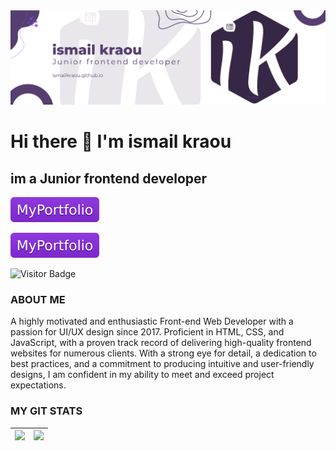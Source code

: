 <img src="https://raw.githubusercontent.com/ismailkraou/ismailkraou/main/images/ismailkraou-Banner.png"/>

# Hi there 👋 I'm ismail kraou
## im a Junior frontend developer

[![Linkedin Badge](https://raw.githubusercontent.com/ismailkraou/ismailkraou/f7fc9aaaf5307d528bb4f76135769f4168d18e88/images/MyPortfolio-blueviolet.svg)](https://www.linkedin.com/in/dhanrajdc7/)


<a href="https://ismailkraou.github.io/"><img src="https://raw.githubusercontent.com/ismailkraou/ismailkraou/f7fc9aaaf5307d528bb4f76135769f4168d18e88/images/MyPortfolio-blueviolet.svg"/></a>


![Visitor Badge](https://visitor-badge.laobi.icu/badge?page_id=ismailkraou)


### ABOUT ME
A highly motivated and enthusiastic Front-end Web Developer with a passion for UI/UX design since 2017. Proficient in HTML, CSS, and JavaScript, with a proven track record of delivering high-quality frontend websites for numerous clients. With a strong eye for detail, a dedication to best practices, and a commitment to producing intuitive and user-friendly designs, I am confident in my ability to meet and exceed project expectations.



### MY GIT STATS
<img src="https://github-readme-stats.vercel.app/api?username=dhanrajdc7&&show_icons=true&count_private=true&theme=radical"/>|<img src="https://github-readme-streak-stats.herokuapp.com/?user=dhanrajdc7&theme=radical"/>|
|---|---|


